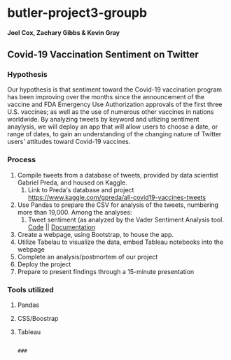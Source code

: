 # butler-project3-groupb
#### Joel Cox, Zachary Gibbs & Kevin Gray

## Covid-19 Vaccination Sentiment on Twitter

### Hypothesis

Our hypothesis is that sentiment toward the Covid-19 vaccination program has been improving over the months since the announcement of the vaccine and FDA Emergency Use Authorization approvals of the first three U.S. vaccines; as well as the use of numerous other vaccines in nations worldwide. 
By analyzing tweets by keyword and utlizing sentiment anaylysis, we will deploy an app that will allow users to choose a date, or range of dates, to gain an understanding of the changing nature of Twitter users' attitudes toward Covid-19 vaccines.

### Process

1. Compile tweets from a database of tweets, provided by data scientist Gabriel Preda, and housed on Kaggle.
    1. Link to Preda's database and project https://www.kaggle.com/gpreda/all-covid19-vaccines-tweets
1. Use Pandas to prepare the CSV for analysis of the tweets, numbering more than 19,000. Among the analyses:
    1. Tweet sentiment (as analyzed by the Vader Sentiment Analysis tool. [Code](http://www.nltk.org/howto/sentiment.html) || [Documentation](http://www.nltk.org/_modules/nltk/sentiment/vader.html)
1. Create a webpage, using Bootstrap, to house the app.
1. Utilize Tabelau to visualize the data, embed Tableau notebooks into the webpage
1. Complete an analysis/postmortem of our project
1. Deploy the project
1. Prepare to present findings through a 15-minute presentation

### Tools utilized
1. Pandas
2. CSS/Boostrap
3. Tableau

                                                                                       ###



